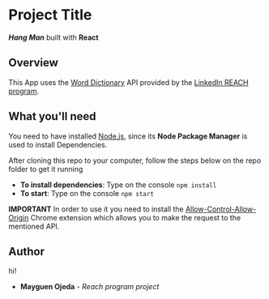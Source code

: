 # Project Title

***Hang Man*** built with **React**

## Overview

This App uses the [Word Dictionary](http://app.linkedin-reach.io/words) API provided by the [LinkedIn REACH program](https://careers.linkedin.com/reach).

## What you'll need

You need to have installed [Node.js](https://nodejs.org), since its **Node Package Manager** is used to install Dependencies.

After cloning this repo to your computer, follow the steps below on the repo folder to get it running

* **To install dependencies**: Type on the console `npm install`
* **To start**: Type on the console `npm start`


**IMPORTANT**
In order to use it you need to install the  [Allow-Control-Allow-Origin](https://chrome.google.com/webstore/detail/allow-control-allow-origi/nlfbmbojpeacfghkpbjhddihlkkiljbi) Chrome extension which allows you to make the request to the mentioned API.

## Author
hi!
* **Mayguen Ojeda** - *Reach program project*

